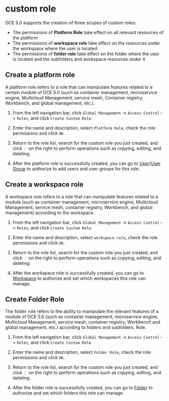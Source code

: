 # custom role

DCE 5.0 supports the creation of three scopes of custom roles:

- The permissions of **Platform Role** take effect on all relevant resources of the platform
- The permissions of **workspace role** take effect on the resources under the workspace where the user is located
- The permissions of **folder role** take effect on the folder where the user is located and the subfolders and workspace resources under it

## Create a platform role

A platform role refers to a role that can manipulate features related to a certain module of DCE 5.0 (such as container management, microservice engine, Multicloud Management, service mesh, Container registry, Workbench, and global management, etc.).

1. From the left navigation bar, click `Global Management` -> `Access Control` -> `Roles`, and click `Create Custom Role`.

     

1. Enter the name and description, select `Platform Role`, check the role permissions and click `OK`.

     

1. Return to the role list, search for the custom role you just created, and click `⋮` on the right to perform operations such as copying, editing, and deleting.

     

1. After the platform role is successfully created, you can go to [User](user.md)/[User Group](group.md) to authorize to add users and user groups for this role.

## Create a workspace role

A workspace role refers to a role that can manipulate features related to a module (such as container management, microservice engine, Multicloud Management, service mesh, container registry, Workbench, and global management) according to the workspace.

1. From the left navigation bar, click `Global Management` -> `Access Control` -> `Roles`, and click `Create Custom Role`.

     

1. Enter the name and description, select `workspace role`, check the role permissions and click `OK`.

     

1. Return to the role list, search for the custom role you just created, and click `⋮` on the right to perform operations such as copying, editing, and deleting.

     

1. After the workspace role is successfully created, you can go to [Workspace](../workspace/workspace.md) to authorize and set which workspaces this role can manage.

## Create Folder Role

The folder role refers to the ability to manipulate the relevant features of a module of DCE 5.0 (such as container management, microservice engine, Multicloud Management, service mesh, container registry, Workbench and global management, etc.) according to folders and subfolders. Role.

1. From the left navigation bar, click `Global Management` -> `Access Control` -> `Roles`, and click `Create Custom Role`.

     

1. Enter the name and description, select `Folder Role`, check the role permissions and click `OK`.

     

1. Return to the role list, search for the custom role you just created, and click `⋮` on the right to perform operations such as copying, editing, and deleting.

     

1. After the folder role is successfully created, you can go to [Folder](../workspace/folders.md) to authorize and set which folders this role can manage.
